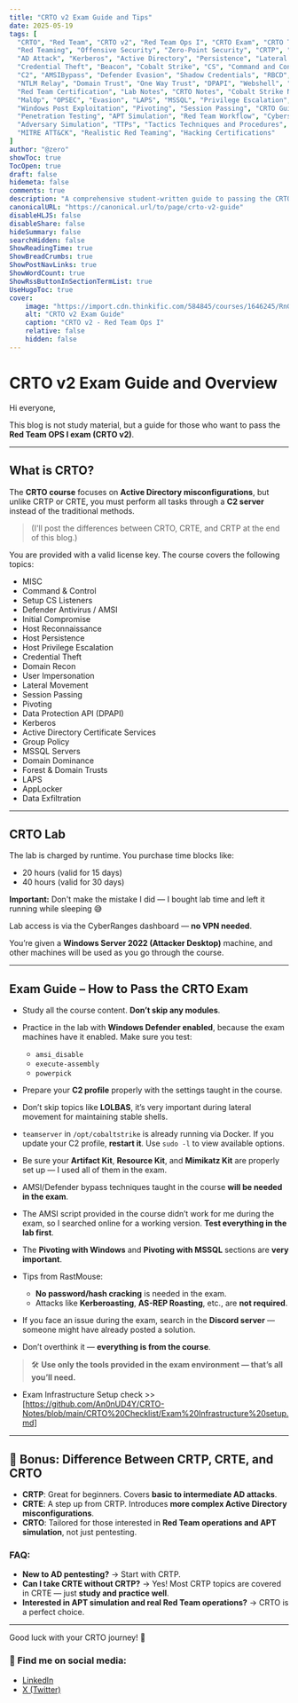 ```yaml
---
title: "CRTO v2 Exam Guide and Tips"
date: 2025-05-19
tags: [
  "CRTO", "Red Team", "CRTO v2", "Red Team Ops I", "CRTO Exam", "CRTO Tips", 
  "Red Teaming", "Offensive Security", "Zero-Point Security", "CRTP", "CRTE", 
  "AD Attack", "Kerberos", "Active Directory", "Persistence", "Lateral Movement", 
  "Credential Theft", "Beacon", "Cobalt Strike", "CS", "Command and Control", 
  "C2", "AMSIBypass", "Defender Evasion", "Shadow Credentials", "RBCD", 
  "NTLM Relay", "Domain Trust", "One Way Trust", "DPAPI", "Webshell", "Red Team Lab", 
  "Red Team Certification", "Lab Notes", "CRTO Notes", "Cobalt Strike Notes", 
  "MalOp", "OPSEC", "Evasion", "LAPS", "MSSQL", "Privilege Escalation", 
  "Windows Post Exploitation", "Pivoting", "Session Passing", "CRTO Guide", 
  "Penetration Testing", "APT Simulation", "Red Team Workflow", "Cybersecurity", 
  "Adversary Simulation", "TTPs", "Tactics Techniques and Procedures", 
  "MITRE ATT&CK", "Realistic Red Teaming", "Hacking Certifications"
]
author: "@zero"
showToc: true
TocOpen: true
draft: false
hidemeta: false
comments: true
description: "A comprehensive student-written guide to passing the CRTO v2 (Red Team Ops I) exam, including tips, mistakes to avoid, and comparisons with CRTP and CRTE."
canonicalURL: "https://canonical.url/to/page/crto-v2-guide"
disableHLJS: false
disableShare: false
hideSummary: false
searchHidden: false
ShowReadingTime: true
ShowBreadCrumbs: true
ShowPostNavLinks: true
ShowWordCount: true
ShowRssButtonInSectionTermList: true
UseHugoToc: true
cover:
    image: "https://import.cdn.thinkific.com/584845/courses/1646245/RnGN51i8QZC0FoUMH8nJ_rto_course_card.png"
    alt: "CRTO v2 Exam Guide"
    caption: "CRTO v2 - Red Team Ops I"
    relative: false
    hidden: false
---
```




# CRTO v2 Exam Guide and Overview

Hi everyone,

This blog is not study material, but a guide for those who want to pass the **Red Team OPS I exam (CRTO v2)**.

---

## What is CRTO?

The **CRTO course** focuses on **Active Directory misconfigurations**, but unlike CRTP or CRTE, you must perform all tasks through a **C2 server** instead of the traditional methods.

> (I'll post the differences between CRTO, CRTE, and CRTP at the end of this blog.)

You are provided with a valid license key. The course covers the following topics:

- MISC
- Command & Control
- Setup CS Listeners
- Defender Antivirus / AMSI
- Initial Compromise
- Host Reconnaissance
- Host Persistence
- Host Privilege Escalation
- Credential Theft
- Domain Recon
- User Impersonation
- Lateral Movement
- Session Passing
- Pivoting
- Data Protection API (DPAPI)
- Kerberos
- Active Directory Certificate Services
- Group Policy
- MSSQL Servers
- Domain Dominance
- Forest & Domain Trusts
- LAPS
- AppLocker
- Data Exfiltration

---

## CRTO Lab

The lab is charged by runtime. You purchase time blocks like:

- 20 hours (valid for 15 days)
- 40 hours (valid for 30 days)

**Important:** Don't make the mistake I did — I bought lab time and left it running while sleeping 😅

Lab access is via the CyberRanges dashboard — **no VPN needed**.

You’re given a **Windows Server 2022 (Attacker Desktop)** machine, and other machines will be used as you go through the course.

---

## Exam Guide – How to Pass the CRTO Exam

- Study all the course content. **Don’t skip any modules**.
- Practice in the lab with **Windows Defender enabled**, because the exam machines have it enabled. Make sure you test:
  - `amsi_disable`
  - `execute-assembly`
  - `powerpick`

- Prepare your **C2 profile** properly with the settings taught in the course.

- Don’t skip topics like **LOLBAS**, it’s very important during lateral movement for maintaining stable shells.

- `teamserver` in `/opt/cobaltstrike` is already running via Docker. If you update your C2 profile, **restart it**. Use `sudo -l` to view available options.

- Be sure your **Artifact Kit**, **Resource Kit**, and **Mimikatz Kit** are properly set up — I used all of them in the exam.

- AMSI/Defender bypass techniques taught in the course **will be needed in the exam**.

- The AMSI script provided in the course didn’t work for me during the exam, so I searched online for a working version. **Test everything in the lab first**.

- The **Pivoting with Windows** and **Pivoting with MSSQL** sections are **very important**.

- Tips from RastMouse:
  - **No password/hash cracking** is needed in the exam.
  - Attacks like **Kerberoasting**, **AS-REP Roasting**, etc., are **not required**.

- If you face an issue during the exam, search in the **Discord server** — someone might have already posted a solution.

- Don’t overthink it — **everything is from the course**.

> 🛠️ **Use only the tools provided in the exam environment — that’s all you’ll need.**

- Exam Infrastructure Setup check >> [https://github.com/An0nUD4Y/CRTO-Notes/blob/main/CRTO%20Checklist/Exam%20Infrastructure%20setup.md]


---

## 🔁 Bonus: Difference Between CRTP, CRTE, and CRTO

- **CRTP**: Great for beginners. Covers **basic to intermediate AD attacks**.
- **CRTE**: A step up from CRTP. Introduces **more complex Active Directory misconfigurations**.
- **CRTO**: Tailored for those interested in **Red Team operations and APT simulation**, not just pentesting.

### FAQ:

- **New to AD pentesting?** → Start with CRTP.
- **Can I take CRTE without CRTP?** → Yes! Most CRTP topics are covered in CRTE — just **study and practice well**.
- **Interested in APT simulation and real Red Team operations?** → CRTO is a perfect choice.

---

Good luck with your CRTO journey! 🚩


### 📱 Find me on social media:

- [LinkedIn](https://www.linkedin.com/in/ahmed-muhammed-709429242/)
- [X (Twitter)](https://x.com/AhmedMoham37657)